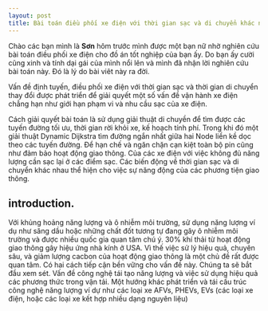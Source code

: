 ```yaml
---
layout: post
title: Bài toán điều phối xe điện với thời gian sạc và di chuyển khác nhau
---
```


Chào các bạn mình là **Sơn** hôm trước mình được một bạn nữ nhờ nghiên cứu bài toán điều phối xe điện cho đồ án tốt nghiệp của bạn ấy. Do bạn ấy cười cũng xinh và tính dại gái của mình nổi lên và mình đã nhận lời nghiên cứu bài toán này. Đó là lý do bài viêt này ra đời.

Vấn đề định tuyến, điều phối xe điện với thời gian sạc và thời gian di chuyển thay đổi được phát triển để giải quyết một số vấn đề vận hành
xe điện chẳng hạn như giới hạn phạm vi và nhu cầu sạc của xe điện.

Cách giải quyết bài toán là sử dụng giải thuật di chuyền để tìm được các tuyến đường tối ưu, thời gian rời khỏi xe, kế hoạch tính phí.
Trong khi đó một giải thuật Dynamic  Dijkstra tìm đường ngắn nhất giữa hai Node liền kề dọc theo các tuyến đường. Để hạn chế  và ngăn chặn cạn kiệt toàn bộ pin cũng như đảm bảo hoạt động giao thông. Của các xe điện với việc không đủ năng lượng cần sạc lại ở các điểm sạc. Các biến động về thời gian sạc và di chuyển khác nhau thể hiện cho việc sự năng động của các phương tiện giao thông.
 
 ## introduction.
 
 Với khủng hoảng năng lượng và ô nhiễm môi trường, sử dụng năng lượng ví dụ như săng dầu hoặc những chất đốt tương tự đang gây ô nhiễm môi trường và được nhiều quốc gia quan tâm chú ý. 30% khí thải từ hoạt động giao thông gây hiệu ứng nhà kính ở USA. Vì thế việc sử lý hiệu quả, chuyên sâu, và giảm lượng cacbon của hoạt động giao thông là một chủ đề rất được quan tâm. Có hai cách tiếp cận bền vững cho vấn đề này.
Chúng ta sẽ bắt đầu xem sét. Vấn đề công nghệ tái tạo năng lượng và việc sử dụng hiệu quả các phương thức trong vận tải. Một hướng khác phát triển và tái cấu trúc công nghệ năng lượng ví dự như các loại xe AFVs, PHEVs, EVs (các loại xe điện, hoặc các loại xe kết hợp nhiều dạng nguyên liệu) 
